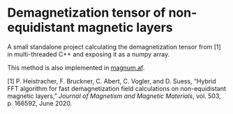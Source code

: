 Demagnetization tensor of non-equidistant magnetic layers
===

A small standalone project calculating the demagnetization tensor from [1] in multi-threaded C++ and exposing it as a numpy array.

This method is also implemented in [magnum.af](https://github.com/magnum-af/magnum.af).

[1] P. Heistracher, F. Bruckner, C. Abert, C. Vogler, and D. Suess, “Hybrid FFT algorithm for fast demagnetization field calculations on non-equidistant magnetic layers,” *Journal of Magnetism and Magnetic Materials*, vol. 503, p. 166592, June 2020.
